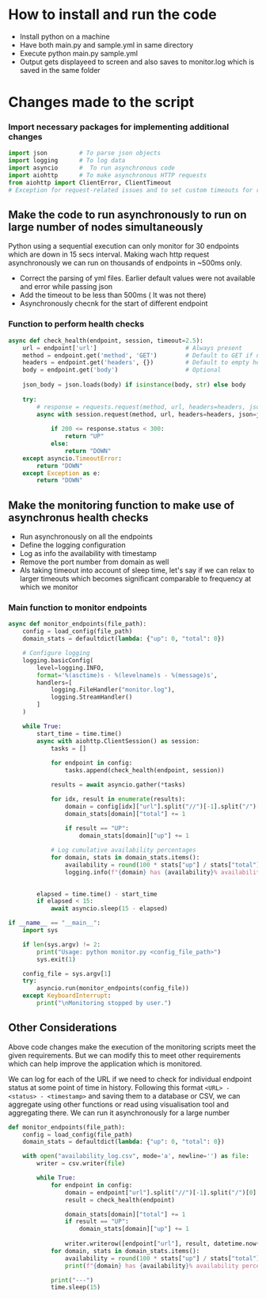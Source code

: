 # How to install and run the code
- Install python on a machine 
- Have both main.py and sample.yml in same directory
- Execute python main.py sample.yml
- Output gets displayeed to screen and also saves to monitor.log which is saved in the same folder

# Changes made to the script

### Import necessary packages for implementing additional changes

```python
import json         # To parse json objects
import logging      # To log data 
import asyncio      #  To run asynchronous code
import aiohttp      # To make asynchronous HTTP requests
from aiohttp import ClientError, ClientTimeout      
# Exception for request-related issues and to set custom timeouts for requests
```

## Make the code to run asynchronously to run on large number of nodes simultaneously

Python using a sequential execution can only monitor for 30 endpoints which are down in 15 secs interval. Making wach http request asynchronously we can run on thousands of endpoints in ~500ms only. 

- Correct the parsing of yml files. Earlier default values were not available and error while passing json
- Add the timeout to be less than 500ms ( It was not there)
- Asynchronously checnk for the start of different endpoint

### Function to perform health checks
``` python
async def check_health(endpoint, session, timeout=2.5):
    url = endpoint['url']                         # Always present  
    method = endpoint.get('method', 'GET')        # Default to GET if not present
    headers = endpoint.get('headers', {})         # Default to empty headers
    body = endpoint.get('body')                   # Optional
    
    json_body = json.loads(body) if isinstance(body, str) else body     # Convert the body to json object if it is available
    
    try:
        # response = requests.request(method, url, headers=headers, json=body, timeout =0.5)  # Check for respose time < 500 !
        async with session.request(method, url, headers=headers, json=json_body, timeout=timeout) as response:
            
            if 200 <= response.status < 300:
                return "UP"
            else:
                return "DOWN"
    except asyncio.TimeoutError:
        return "DOWN"
    except Exception as e:
        return "DOWN"
```

## Make the monitoring function to make use of asynchronus health checks

- Run asynchronously on all the endpoints  
- Define the logging configuration
- Log as info the availability with timestamp
- Remove  the port number from domain as well
- Als taking timeout into account of sleep time, let's say if we can relax to larger timeouts which becomes significant comparable to frequency at which we monitor

### Main function to monitor endpoints
```python
async def monitor_endpoints(file_path):              
    config = load_config(file_path)
    domain_stats = defaultdict(lambda: {"up": 0, "total": 0})

    # Configure logging
    logging.basicConfig(
        level=logging.INFO,
        format='%(asctime)s - %(levelname)s - %(message)s',
        handlers=[
            logging.FileHandler("monitor.log"),
            logging.StreamHandler()
        ]
    )

    while True:
        start_time = time.time()
        async with aiohttp.ClientSession() as session:
            tasks = []
            
            for endpoint in config:
                tasks.append(check_health(endpoint, session))   

            results = await asyncio.gather(*tasks)

            for idx, result in enumerate(results):
                domain = config[idx]["url"].split("//")[-1].split("/")[0].split(":")[0]  # Extract domain (without port)
                domain_stats[domain]["total"] += 1
                
                if result == "UP":
                    domain_stats[domain]["up"] += 1

            # Log cumulative availability percentages
            for domain, stats in domain_stats.items():
                availability = round(100 * stats["up"] / stats["total"])
                logging.info(f"{domain} has {availability}% availability percentage")

        
        elapsed = time.time() - start_time
        if elapsed < 15:
            await asyncio.sleep(15 - elapsed)

if __name__ == "__main__":
    import sys

    if len(sys.argv) != 2:
        print("Usage: python monitor.py <config_file_path>")
        sys.exit(1)

    config_file = sys.argv[1]
    try:
        asyncio.run(monitor_endpoints(config_file))
    except KeyboardInterrupt:
        print("\nMonitoring stopped by user.")

```

## Other Considerations
Above code changes make the execution of the monitoring scripts meet the given requirements. But we can modify this to meet other requirements which can help improve the application which is monitored.

We can log for each of the URL if we need to check for individual endpoint status at some point of time in history.
Following this format `<URL> - <status> - <timestamp>` and saving them to a database or CSV, we can aggregate using other functions or read using visualisation tool and aggregating there. We can run it asynchronously for a large number 


```python
def monitor_endpoints(file_path):              
    config = load_config(file_path)
    domain_stats = defaultdict(lambda: {"up": 0, "total": 0})

    with open("availability_log.csv", mode='a', newline='') as file:
        writer = csv.writer(file)

        while True:
            for endpoint in config:
                domain = endpoint["url"].split("//")[-1].split("/")[0].split(":")[0]  
                result = check_health(endpoint)

                domain_stats[domain]["total"] += 1
                if result == "UP":
                    domain_stats[domain]["up"] += 1
                
                writer.writerow([endpoint["url"], result, datetime.now().strftime("%Y-%m-%d %H:%M:%S")]) 
            for domain, stats in domain_stats.items():
                availability = round(100 * stats["up"] / stats["total"])
                print(f"{domain} has {availability}% availability percentage")     

            print("---")
            time.sleep(15)
```



